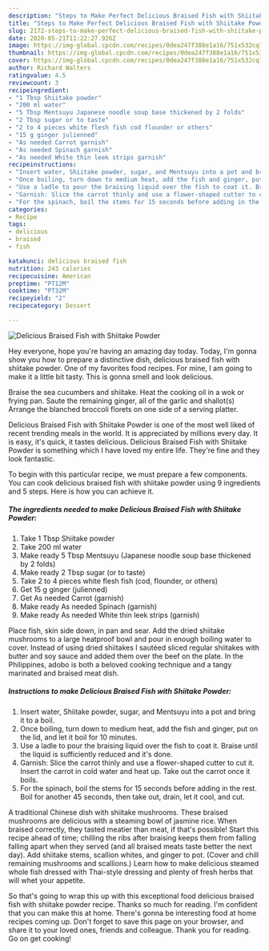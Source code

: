 ```yaml
---
description: "Steps to Make Perfect Delicious Braised Fish with Shiitake Powder"
title: "Steps to Make Perfect Delicious Braised Fish with Shiitake Powder"
slug: 2172-steps-to-make-perfect-delicious-braised-fish-with-shiitake-powder
date: 2020-05-21T11:22:27.926Z
image: https://img-global.cpcdn.com/recipes/0dea247f388e1a16/751x532cq70/delicious-braised-fish-with-shiitake-powder-recipe-main-photo.jpg
thumbnail: https://img-global.cpcdn.com/recipes/0dea247f388e1a16/751x532cq70/delicious-braised-fish-with-shiitake-powder-recipe-main-photo.jpg
cover: https://img-global.cpcdn.com/recipes/0dea247f388e1a16/751x532cq70/delicious-braised-fish-with-shiitake-powder-recipe-main-photo.jpg
author: Richard Walters
ratingvalue: 4.5
reviewcount: 3
recipeingredient:
- "1 Tbsp Shiitake powder"
- "200 ml water"
- "5 Tbsp Mentsuyu Japanese noodle soup base thickened by 2 folds"
- "2 Tbsp sugar or to taste"
- "2 to 4 pieces white flesh fish cod flounder or others"
- "15 g ginger julienned"
- "As needed Carrot garnish"
- "As needed Spinach garnish"
- "As needed White thin leek strips garnish"
recipeinstructions:
- "Insert water, Shiitake powder, sugar, and Mentsuyu into a pot and bring it to a boil."
- "Once boiling, turn down to medium heat, add the fish and ginger, put on the lid, and let it boil for 10 minutes."
- "Use a ladle to pour the braising liquid over the fish to coat it. Braise until the liquid is sufficiently reduced and it&#39;s done."
- "Garnish: Slice the carrot thinly and use a flower-shaped cutter to cut it. Insert the carrot in cold water and heat up. Take out the carrot once it boils."
- "For the spinach, boil the stems for 15 seconds before adding in the rest. Boil for another 45 seconds, then take out, drain, let it cool, and cut."
categories:
- Recipe
tags:
- delicious
- braised
- fish

katakunci: delicious braised fish 
nutrition: 243 calories
recipecuisine: American
preptime: "PT12M"
cooktime: "PT32M"
recipeyield: "2"
recipecategory: Dessert

---
```



![Delicious Braised Fish with Shiitake Powder](https://img-global.cpcdn.com/recipes/0dea247f388e1a16/751x532cq70/delicious-braised-fish-with-shiitake-powder-recipe-main-photo.jpg)

Hey everyone, hope you're having an amazing day today. Today, I'm gonna show you how to prepare a distinctive dish, delicious braised fish with shiitake powder. One of my favorites food recipes. For mine, I am going to make it a little bit tasty. This is gonna smell and look delicious.

Braise the sea cucumbers and shiitake. Heat the cooking oil in a wok or frying pan. Saute the remaining ginger, all of the garlic and shallot(s) Arrange the blanched broccoli florets on one side of a serving platter.

Delicious Braised Fish with Shiitake Powder is one of the most well liked of recent trending meals in the world. It is appreciated by millions every day. It is easy, it's quick, it tastes delicious. Delicious Braised Fish with Shiitake Powder is something which I have loved my entire life. They're fine and they look fantastic.


To begin with this particular recipe, we must prepare a few components. You can cook delicious braised fish with shiitake powder using 9 ingredients and 5 steps. Here is how you can achieve it.

<!--inarticleads1-->

##### The ingredients needed to make Delicious Braised Fish with Shiitake Powder:

1. Take 1 Tbsp Shiitake powder
1. Take 200 ml water
1. Make ready 5 Tbsp Mentsuyu (Japanese noodle soup base thickened by 2 folds)
1. Make ready 2 Tbsp sugar (or to taste)
1. Take 2 to 4 pieces white flesh fish (cod, flounder, or others)
1. Get 15 g ginger (julienned)
1. Get As needed Carrot (garnish)
1. Make ready As needed Spinach (garnish)
1. Make ready As needed White thin leek strips (garnish)


Place fish, skin side down, in pan and sear. Add the dried shiitake mushrooms to a large heatproof bowl and pour in enough boiling water to cover. Instead of using dried shiitakes I sautéed sliced regular shiitakes with butter and soy sauce and added them over the beef on the plate. In the Philippines, adobo is both a beloved cooking technique and a tangy marinated and braised meat dish. 

<!--inarticleads2-->

##### Instructions to make Delicious Braised Fish with Shiitake Powder:

1. Insert water, Shiitake powder, sugar, and Mentsuyu into a pot and bring it to a boil.
1. Once boiling, turn down to medium heat, add the fish and ginger, put on the lid, and let it boil for 10 minutes.
1. Use a ladle to pour the braising liquid over the fish to coat it. Braise until the liquid is sufficiently reduced and it&#39;s done.
1. Garnish: Slice the carrot thinly and use a flower-shaped cutter to cut it. Insert the carrot in cold water and heat up. Take out the carrot once it boils.
1. For the spinach, boil the stems for 15 seconds before adding in the rest. Boil for another 45 seconds, then take out, drain, let it cool, and cut.


A traditional Chinese dish with shiitake mushrooms. These braised mushrooms are delicious with a steaming bowl of jasmine rice. When braised correctly, they tasted meatier than meat, if that&#39;s possible! Start this recipe ahead of time; chilling the ribs after braising keeps them from falling falling apart when they served (and all braised meats taste better the next day). Add shiitake stems, scallion whites, and ginger to pot. (Cover and chill remaining mushrooms and scallions.) Learn how to make delicious steamed whole fish dressed with Thai-style dressing and plenty of fresh herbs that will whet your appetite. 

So that's going to wrap this up with this exceptional food delicious braised fish with shiitake powder recipe. Thanks so much for reading. I'm confident that you can make this at home. There's gonna be interesting food at home recipes coming up. Don't forget to save this page on your browser, and share it to your loved ones, friends and colleague. Thank you for reading. Go on get cooking!
